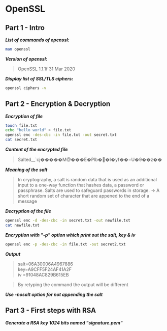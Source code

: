 # OpenSSL

## Part 1 - Intro

***List of commands of openssl:***

```bash
man openssl
```

***Version of openssl:***

> OpenSSL 1.1.1f  31 Mar 2020

***Display list of SSL/TLS ciphers:***

```bash
openssl ciphers -v
```
## Part 2 - Encryption & Decryption

***Encryption of file***

```bash
touch file.txt
echo "hello world" > file.txt
openssl enc -des-cbc -in file.txt -out secret.txt
cat secret.txt
```

***Content of the encrypted file***

> Salted__`cj�����M@���E�Plb��I�yf��=U�9��z��

***Meaning of the salt***

> In cryptography, a salt is random data that is used as an additional input to a one-way function that hashes data, a password or passphrase. Salts are used to safeguard passwords in storage. -> A short random set of character that are appened to the end of a message

***Decryption of the file***

```bash
openssl enc -d -des-cbc -in secret.txt -out newfile.txt
cat newfile.txt
```

***Encryption with "-p" option which print out the salt, key & iv***

```bash
openssl enc -p -des-cbc -in file.txt -out secret2.txt
```

***Output***

> salt=06A30006A4967886\
> key=A9CFF5F24AF41A2F \
> iv =91048AC829B615EB

> By retyping the command the output will be different

***Use -nosalt option for not appending the salt***

## Part 3 - First steps with RSA

***Generate a RSA key 1024 bits named "signature.pem"***
